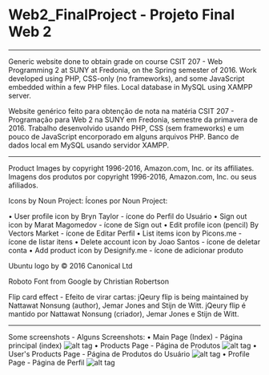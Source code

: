 # Web2_FinalProject - Projeto Final Web 2
____________________________________________________________________________________________________________________________
Generic website done to obtain grade on course CSIT 207 - Web Programming 2 at SUNY at Fredonia, on the Spring semester of 2016.
Work developed using PHP, CSS-only (no frameworks), and some JavaScript embedded within a few PHP files. 
Local database in MySQL using XAMPP server.

Website genérico feito para obtenção de nota na matéria CSIT 207 - Programação para Web 2 na SUNY em Fredonia, semestre da primavera de 2016.
Trabalho desenvolvido usando PHP, CSS (sem frameworks) e um pouco de JavaScript encorporado em alguns arquivos PHP. 
Banco de dados local em MySQL usando servidor XAMPP.

____________________________________________________________________________________________________________________________
Product Images by copyright 1996-2016, Amazon.com, Inc. or its affiliates.
Imagens dos produtos por copyright 1996-2016, Amazon.com, Inc. ou seus afiliados.

Icons by Noun Project:
Ícones por Noun Project:

• User profile icon by Bryn Taylor - ícone do Perfil do Usuário
• Sign out icon by Marat Magomedov - ícone de Sign out
• Edit profile icon (pencil) By Vectors Market - ícone de Editar Perfil
• List items icon by Picons.me - ícone de listar itens
• Delete account icon by Joao Santos - ícone de deletar conta
• Add product icon by Designify.me - ícone de adicionar produto

Ubuntu logo by © 2016 Canonical Ltd

Roboto Font from Google by Christian Robertson

Flip card effect - Efeito de virar cartas: 
jQeury flip is being maintained by Nattawat Nonsung (author), Jemar Jones and Stijn de Witt.
jQeury flip é mantido por Nattawat Nonsung (criador), Jemar Jones e Stijn de Witt.
_______________________________________________________________________________________________________________________________

Some screenshots - Alguns Screenshots:
• Main Page (Index) - Página principal (index)
![alt tag](https://github.com/kaeuchoa/Web2_FinalProject/blob/master/images/index.png)
• Products Page - Página de Produtos
![alt tag](https://github.com/kaeuchoa/Web2_FinalProject/blob/master/images/Products%20Page.png)
• User's Products Page - Página de Produtos do Usuário
![alt tag](https://github.com/kaeuchoa/Web2_FinalProject/blob/master/images/User's%20Products%20Page%204.png)
• Profile Page - Página de Perfil
![alt tag](https://github.com/kaeuchoa/Web2_FinalProject/blob/master/images/Profile%20Page.png)




